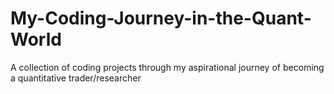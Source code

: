 # My-Coding-Journey-in-the-Quant-World
A collection of coding projects through my aspirational journey of becoming a quantitative trader/researcher
